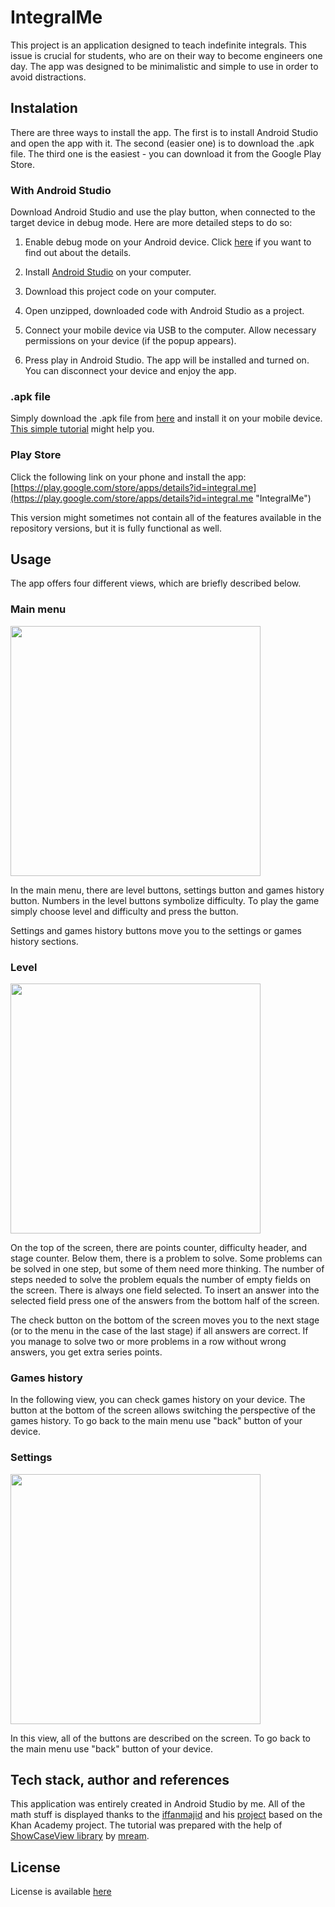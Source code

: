 # IntegralMe
This project is an application designed to teach indefinite integrals. This issue is crucial for students, who are on their way to become engineers one day. The app was designed to be minimalistic and simple to use in order to avoid distractions.

## Instalation

There are three ways to install the app. The first is to install Android Studio and open the app with it. The second (easier one) is to download the .apk file. The third one is the easiest - you can download it from the Google Play Store.

### With Android Studio
Download Android Studio and use the play button, when connected to the target device in debug mode. Here are more detailed steps to do so:

1. Enable debug mode on your Android device. Click [here](https://developer.android.com/studio/debug/dev-options "Android Studio documentation") if you want to find out about the details. 

2. Install [Android Studio](https://developer.android.com/studio) on your computer. 

3. Download this project code on your computer.

4. Open unzipped, downloaded code with Android Studio as a project.

5. Connect your mobile device via USB to the computer. Allow necessary permissions on your device (if the popup appears). 

6. Press play in Android Studio. The app will be installed and turned on. You can disconnect your device and enjoy the app. 

### .apk file

Simply download the .apk file from [here](app/release/IntegralMe.apk "IntegralMe.apk") and install it on your mobile device. [This simple tutorial](https://www.youtube.com/watch?v=N0M4XGkpCn4) might help you.

### Play Store
Click the following link on your phone and install the app: [https://play.google.com/store/apps/details?id=integral.me](https://play.google.com/store/apps/details?id=integral.me "IntegralMe")

This version might sometimes not contain all of the features available in the repository versions, but it is fully functional as well.

## Usage

The app offers four different views, which are briefly described below. 

### Main menu
<img src='https://github.com/Mir3605/IntegralMe/assets/120521300/ab9be648-e22c-4bde-9c1f-98e2c1d3fec3' width='400'>

In the main menu, there are level buttons, settings button and games history button. Numbers in the level buttons symbolize difficulty. To play the game simply choose level and difficulty and press the button. 

Settings and games history buttons move you to the settings or games history sections. 

### Level
<img src='https://github.com/Mir3605/IntegralMe/assets/120521300/a9d6b904-6ef8-42ee-8fb8-d9b4125acf41' width='400'>

On the top of the screen, there are points counter, difficulty header, and stage counter. Below them, there is a problem to solve. Some problems can be solved in one step, but some of them need more thinking. The number of steps needed to solve the problem equals the number of empty fields on the screen. There is always one field selected. To insert an answer into the selected field press one of the answers from the bottom half of the screen.

The check button on the bottom of the screen moves you to the next stage (or to the menu in the case of the last stage) if all answers are correct. If you manage to solve two or more problems in a row without wrong answers, you get extra series points. 

### Games history

In the following view, you can check games history on your device. The button at the bottom of the screen allows switching the perspective of the games history. To go back to the main menu use "back" button of your device. 

### Settings
<img src='https://github.com/Mir3605/IntegralMe/assets/120521300/42673a34-da79-409c-aade-3d2aa41031e7' width='400'>

In this view, all of the buttons are described on the screen. To go back to the main menu use "back" button of your device. 

## Tech stack, author and references

This application was entirely created in Android Studio by me. All of the math stuff is displayed thanks to the [iffanmajid](https://github.com/iffanmajid) and his [project](https://github.com/iffanmajid/Katex) based on the Khan Academy project. The tutorial was prepared with the help of [ShowCaseView library](https://github.com/mreram/ShowCaseView) by [mream](https://github.com/mreram). 

## License

License is available [here](LICENSE)
